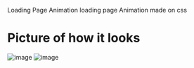 Loading Page Animation
 loading page Animation made on css 
 
 # Picture of how it looks 
![image](https://user-images.githubusercontent.com/73062879/147389088-59109ed9-3fa6-4950-8727-59c387efc310.png)
![image](https://user-images.githubusercontent.com/73062879/147389095-b88b1e52-f350-440e-9a9e-eb8ce0f1adc7.png)
